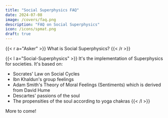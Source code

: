 ```yaml
---
title: "Social Superphysics FAQ"
date: 2024-07-08
image: /covers/faq.png
description: "FAQ on Social Superphysics"
icon: /icons/spmat.png
draft: true
---
```




{{< r a="Asker" >}}
What is Social Superphysics?
{{< /r >}}


{{< l a="Social-Superphysics" >}}
It's the implementation of Superphysics for societies. It's based on:
- Socrates' Law on Social Cycles
- Ibn Khaldun's group feelings
- Adam Smith's Theory of Moral Feelings (Sentiments) which is derived from David Hume
- Descartes' passions of the soul
- The propensities of the soul according to yoga chakras
{{< /l >}}

More to come!